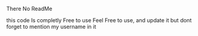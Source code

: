 There No ReadMe 

this code Is completly Free to use
Feel Free to use, and update it but dont forget to mention my username in it
